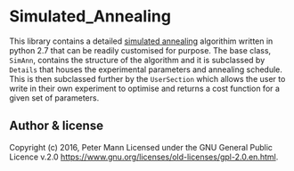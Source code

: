 # Simulated_Annealing

This library contains a detailed [simulated annealing](https://en.wikipedia.org/wiki/Simulated_annealing) algorithim written in python 2.7 that can be readily customised for purpose. The base class, `SimAnn`, contains the structure of the algorithm and it is subclassed by `Details` that houses the experimental parameters and annealing schedule. This is then subclassed further by the `UserSection` which allows the user to write in their own experiment to optimise and returns a cost function for a given set of parameters.  

## Author & license 
Copyright (c) 2016, Peter Mann 
Licensed under the GNU General Public Licence v.2.0 <https://www.gnu.org/licenses/old-licenses/gpl-2.0.en.html>.
